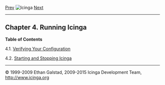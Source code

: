 [Prev](configcgi.md) ![Icinga](../images/logofullsize.png "Icinga") [Next](verifyconfig.md)

* * * * *

Chapter 4. Running Icinga
-------------------------

**Table of Contents**

4.1. [Verifying Your Configuration](verifyconfig.md)

4.2. [Starting and Stopping Icinga](startstop.md)

* * * * *


© 1999-2009 Ethan Galstad, 2009-2015 Icinga Development Team,
http://www.icinga.org
